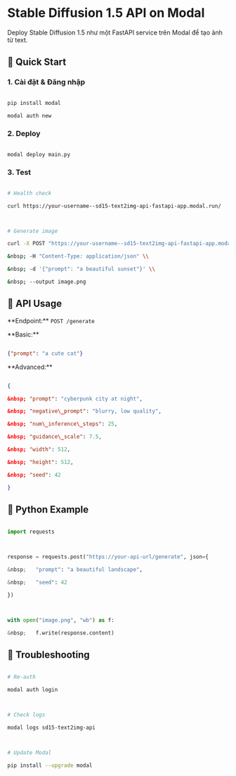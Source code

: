 # Stable Diffusion 1.5 API on Modal



Deploy Stable Diffusion 1.5 như một FastAPI service trên Modal để tạo ảnh từ text.



## 🚀 Quick Start



### 1. Cài đặt \& Đăng nhập

```bash

pip install modal

modal auth new

```



### 2. Deploy

```bash

modal deploy main.py

```



### 3. Test

```bash

# Health check

curl https://your-username--sd15-text2img-api-fastapi-app.modal.run/



# Generate image

curl -X POST "https://your-username--sd15-text2img-api-fastapi-app.modal.run/generate" \\

&nbsp; -H "Content-Type: application/json" \\

&nbsp; -d '{"prompt": "a beautiful sunset"}' \\

&nbsp; --output image.png

```



## 📖 API Usage



\*\*Endpoint:\*\* `POST /generate`



\*\*Basic:\*\*

```json

{"prompt": "a cute cat"}

```



\*\*Advanced:\*\*

```json

{

&nbsp; "prompt": "cyberpunk city at night",

&nbsp; "negative\_prompt": "blurry, low quality",

&nbsp; "num\_inference\_steps": 25,

&nbsp; "guidance\_scale": 7.5,

&nbsp; "width": 512,

&nbsp; "height": 512,

&nbsp; "seed": 42

}

```



## 🐍 Python Example

```python

import requests



response = requests.post("https://your-api-url/generate", json={

&nbsp;   "prompt": "a beautiful landscape",

&nbsp;   "seed": 42

})



with open("image.png", "wb") as f:

&nbsp;   f.write(response.content)

```





## 🔧 Troubleshooting

```bash

# Re-auth

modal auth login



# Check logs

modal logs sd15-text2img-api



# Update Modal

pip install --upgrade modal

```

